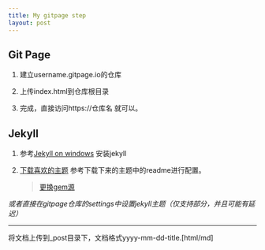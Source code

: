 ```yaml
---
title: My gitpage step
layout: post
---
```


## Git Page

1. 建立username.gitpage.io的仓库


2. 上传index.html到仓库根目录
3. 完成，直接访问https://仓库名  就可以。



## Jekyll

1. 参考[Jekyll on windows](http://jekyllrb.com/docs/windows/) 安装jekyll

2. [下载喜欢的主题](http://jekyllthemes.org/) 参考下载下来的主题中的readme进行配置。

   > [更换gem源](https://gems.ruby-china.org/)



*或者直接在gitpage仓库的settings中设置jekyll主题（仅支持部分，并且可能有延迟）*



---

将文档上传到_post目录下，文档格式yyyy-mm-dd-title.[html/md]

